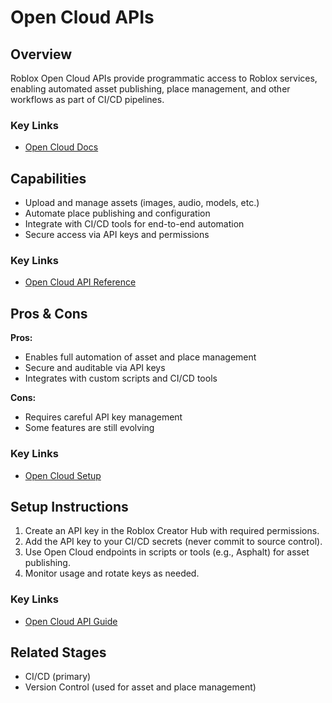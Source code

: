 # Open Cloud APIs

## Overview
Roblox Open Cloud APIs provide programmatic access to Roblox services, enabling automated asset publishing, place management, and other workflows as part of CI/CD pipelines.

### Key Links
- [Open Cloud Docs](https://create.roblox.com/docs/cloud/open-cloud)

## Capabilities
- Upload and manage assets (images, audio, models, etc.)
- Automate place publishing and configuration
- Integrate with CI/CD tools for end-to-end automation
- Secure access via API keys and permissions

### Key Links
- [Open Cloud API Reference](https://create.roblox.com/docs/cloud/open-cloud)

## Pros & Cons
**Pros:**
- Enables full automation of asset and place management
- Secure and auditable via API keys
- Integrates with custom scripts and CI/CD tools

**Cons:**
- Requires careful API key management
- Some features are still evolving

### Key Links
- [Open Cloud Setup](https://create.roblox.com/docs/cloud/open-cloud)

## Setup Instructions
1. Create an API key in the Roblox Creator Hub with required permissions.
2. Add the API key to your CI/CD secrets (never commit to source control).
3. Use Open Cloud endpoints in scripts or tools (e.g., Asphalt) for asset publishing.
4. Monitor usage and rotate keys as needed.

### Key Links
- [Open Cloud API Guide](https://create.roblox.com/docs/cloud/open-cloud)

## Related Stages
- CI/CD (primary)
- Version Control (used for asset and place management) 